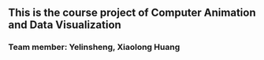 ## This is the course project of Computer Animation and Data Visualization
### Team member: Yelinsheng, Xiaolong Huang
